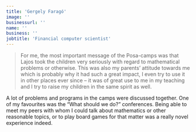 ```yaml
---
title: 'Gergely Faragó'
image: ''
businessurl: ''
name: ''
business: ''
jobtitle: 'Financial computer scientist'
---
```


> For me, the most important message of the Posa-camps was that Lajos took the children very seriously with regard to mathematical problems or otherwise. This was also my parents’ attitude towards me which is probably why it had such a great impact, I even try to use it in other places ever since – it was of great use to me in my teaching and I try to raise my children in the same spirit as well.

A lot of problems and programs in the camps were discussed together. One of my favourites was the “What should we do?” conferences. Being able to meet my peers with whom I could talk about mathematics or other reasonable topics, or to play board games for that matter was a really novel experience indeed.
